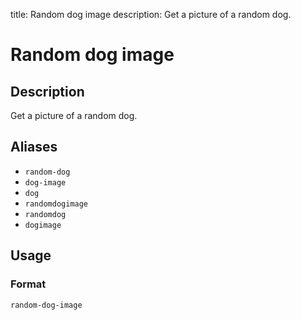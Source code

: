 title: Random dog image
description: Get a picture of a random dog.

# Random dog image

## Description

Get a picture of a random dog.

## Aliases

* `random-dog`
* `dog-image`
* `dog`
* `randomdogimage`
* `randomdog`
* `dogimage`

## Usage

### Format

`random-dog-image`
